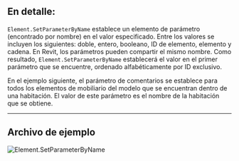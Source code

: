 ## En detalle:
`Element.SetParameterByName` establece un elemento de parámetro (encontrado por nombre) en el valor especificado. Entre los valores se incluyen los siguientes: doble, entero, booleano, ID de elemento, elemento y cadena. En Revit, los parámetros pueden compartir el mismo nombre. Como resultado, `Element.SetParameterByName` establecerá el valor en el primer parámetro que se encuentre, ordenado alfabéticamente por ID exclusivo.

En el ejemplo siguiente, el parámetro de comentarios se establece para todos los elementos de mobiliario del modelo que se encuentran dentro de una habitación. El valor de este parámetro es el nombre de la habitación que se obtiene.
___
## Archivo de ejemplo

![Element.SetParameterByName](./Revit.Elements.Element.SetParameterByName_img.jpg)
